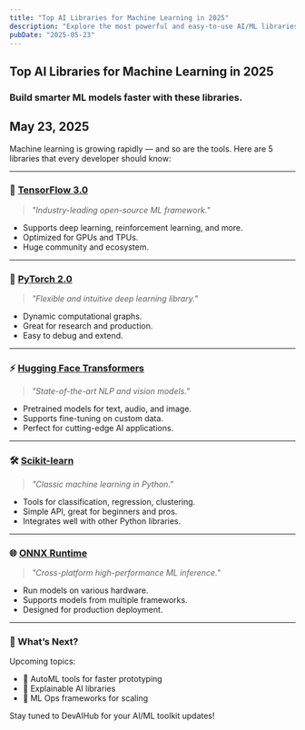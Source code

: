 ```yaml
---
title: "Top AI Libraries for Machine Learning in 2025"
description: "Explore the most powerful and easy-to-use AI/ML libraries transforming development."
pubDate: "2025-05-23"
---
```


## Top AI Libraries for Machine Learning in 2025
### Build smarter ML models faster with these libraries.
May 23, 2025
---

Machine learning is growing rapidly — and so are the tools. Here are 5 libraries that every developer should know:

---

### 🧠 [TensorFlow 3.0](https://www.tensorflow.org/)
> *"Industry-leading open-source ML framework."*

- Supports deep learning, reinforcement learning, and more.
- Optimized for GPUs and TPUs.
- Huge community and ecosystem.

---

### 🤖 [PyTorch 2.0](https://pytorch.org/)
> *"Flexible and intuitive deep learning library."*

- Dynamic computational graphs.
- Great for research and production.
- Easy to debug and extend.

---

### ⚡ [Hugging Face Transformers](https://huggingface.co/transformers/)
> *"State-of-the-art NLP and vision models."*

- Pretrained models for text, audio, and image.
- Supports fine-tuning on custom data.
- Perfect for cutting-edge AI applications.

---

### 🛠 [Scikit-learn](https://scikit-learn.org/)
> *"Classic machine learning in Python."*

- Tools for classification, regression, clustering.
- Simple API, great for beginners and pros.
- Integrates well with other Python libraries.

---

### 🌐 [ONNX Runtime](https://onnxruntime.ai/)
> *"Cross-platform high-performance ML inference."*

- Run models on various hardware.
- Supports models from multiple frameworks.
- Designed for production deployment.

---

### 🚀 What’s Next?

Upcoming topics:
- 🧪 AutoML tools for faster prototyping  
- 🌟 Explainable AI libraries  
- 🧩 ML Ops frameworks for scaling  

Stay tuned to DevAIHub for your AI/ML toolkit updates!
